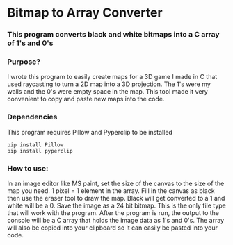 # Bitmap to Array Converter

### This program converts black and white bitmaps into a C array of 1's and 0's

### Purpose?

I wrote this program to easily create maps for a 3D game I made in C that used raycasting to turn a 2D map into a 3D projection.
The 1's were my walls and the 0's were empty space in the map. This tool made it very convenient to copy and paste new maps into the code.

### Dependencies
This program requires Pillow and Pyperclip to be installed

```
pip install Pillow
pip install pyperclip
```

### How to use:

In an image editor like MS paint, set the size of the canvas to the size of the map you need. 1 pixel = 1 element in the array.
Fill in the canvas as black then use the eraser tool to draw the map. Black will get converted to a 1 and white will be a 0. 
Save the image as a 24 bit bitmap. This is the only file type that will work with the program. After the program is run,
the output to the console will be a C array that holds the image data as 1's and 0's. The array will also be copied into your
clipboard so it can easily be pasted into your code.




